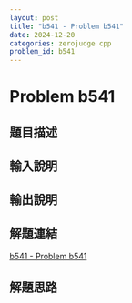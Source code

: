 ```yaml
---
layout: post
title: "b541 - Problem b541"
date: 2024-12-20
categories: zerojudge cpp
problem_id: b541
---
```


# Problem b541

## 題目描述



## 輸入說明



## 輸出說明



## 解題連結

[b541 - Problem b541](https://zerojudge.tw/ShowProblem?problemid=b541)

## 解題思路

